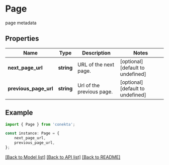 # Page

page metadata

## Properties

Name | Type | Description | Notes
------------ | ------------- | ------------- | -------------
**next_page_url** | **string** | URL of the next page. | [optional] [default to undefined]
**previous_page_url** | **string** | Url of the previous page. | [optional] [default to undefined]

## Example

```typescript
import { Page } from 'conekta';

const instance: Page = {
    next_page_url,
    previous_page_url,
};
```

[[Back to Model list]](../README.md#documentation-for-models) [[Back to API list]](../README.md#documentation-for-api-endpoints) [[Back to README]](../README.md)
